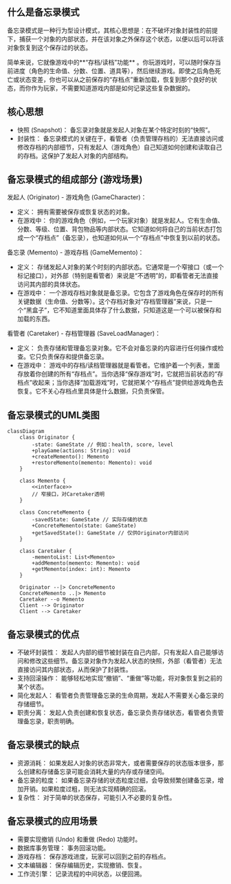 ## 什么是备忘录模式

备忘录模式是一种行为型设计模式，其核心思想是：在不破坏对象封装性的前提下，捕获一个对象的内部状态，并在该对象之外保存这个状态，以便以后可以将该对象恢复到这个保存过的状态。

简单来说，它就像游戏中的**“存档/读档”功能**
。你玩游戏时，可以随时保存当前进度（角色的生命值、分数、位置、道具等），然后继续游戏。即使之后角色死亡或状态变差，你也可以从之前保存的“存档点”重新加载，恢复到那个良好的状态，而你作为玩家，不需要知道游戏内部是如何记录这些复杂数据的。

## 核心思想

* 快照 (Snapshot)： 备忘录对象就是发起人对象在某个特定时刻的“快照”。
* 封装性： 备忘录模式的关键在于，看管者（负责管理存档的）无法直接访问或修改存档的内部细节，只有发起人（游戏角色）自己知道如何创建和读取自己的存档。这保护了发起人对象的内部结构。

## 备忘录模式的组成部分 (游戏场景)

发起人 (Originator) - 游戏角色 (GameCharacter)：

* 定义： 拥有需要被保存或恢复状态的对象。
* 在游戏中： 你的游戏角色（例如，一个玩家对象）就是发起人。它有生命值、分数、等级、位置、背包物品等内部状态。它知道如何将自己的当前状态打包成一个“存档点”（备忘录），也知道如何从一个“存档点”中恢复到以前的状态。

备忘录 (Memento) - 游戏存档 (GameMemento)：

* 定义： 存储发起人对象的某个时刻的内部状态。它通常是一个窄接口（或一个标记接口），对外部（特别是看管者）来说是“不透明”的，即看管者无法直接访问其内部的具体状态。
* 在游戏中： 一个游戏存档对象就是备忘录。它包含了游戏角色在保存时的所有关键数据（生命值、分数等）。这个存档对象对“存档管理器”来说，只是一个“黑盒子”，它不知道里面具体存了什么数据，只知道这是一个可以被保存和加载的东西。

看管者 (Caretaker) - 存档管理器 (SaveLoadManager)：

* 定义： 负责存储和管理备忘录对象。它不会对备忘录的内容进行任何操作或检查。它只负责保存和提供备忘录。
* 在游戏中： 游戏中的存档/读档管理器就是看管者。它维护着一个列表，里面存放着你创建的所有“存档点”。当你选择“保存游戏”时，它就把当前状态的“存档点”收起来；当你选择“加载游戏”时，它就把某个“存档点”提供给游戏角色去恢复。它不关心存档点里具体是什么数据，只负责保管。

## 备忘录模式的UML类图

``` mermaid
classDiagram
    class Originator {
        -state: GameState // 例如：health, score, level
        +playGame(actions: String): void
        +createMemento(): Memento
        +restoreMemento(memento: Memento): void
    }

    class Memento {
        <<interface>>
        // 窄接口，对Caretaker透明
    }

    class ConcreteMemento {
        -savedState: GameState // 实际存储的状态
        +ConcreteMemento(state: GameState)
        +getSavedState(): GameState // 仅供Originator内部访问
    }

    class Caretaker {
        -mementoList: List<Memento>
        +addMemento(memento: Memento): void
        +getMemento(index: int): Memento
    }

    Originator --|> ConcreteMemento
    ConcreteMemento ..|> Memento
    Caretaker --o Memento
    Client --> Originator
    Client --> Caretaker
```

## 备忘录模式的优点

* 不破坏封装性： 发起人内部的细节被封装在自己内部，只有发起人自己能够访问和修改这些细节。备忘录对象作为发起人状态的快照，外部（看管者）无法直接访问其内部状态，从而保护了封装性。
* 支持回滚操作： 能够轻松地实现“撤销”、“重做”等功能，将对象恢复到之前的某个状态。
* 简化发起人： 看管者负责管理备忘录的生命周期，发起人不需要关心备忘录的存储细节。
* 职责分离： 发起人负责创建和恢复状态，备忘录负责存储状态，看管者负责管理备忘录，职责明确。

## 备忘录模式的缺点

* 资源消耗： 如果发起人对象的状态非常大，或者需要保存的状态版本很多，那么创建和存储备忘录可能会消耗大量的内存或存储空间。
* 备忘录的粒度： 如果备忘录存储的状态粒度过细，会导致频繁创建备忘录，增加开销。如果粒度过粗，则无法实现精确的回滚。
* 复杂性： 对于简单的状态保存，可能引入不必要的复杂性。

## 备忘录模式的应用场景

* 需要实现撤销 (Undo) 和重做 (Redo) 功能时。
* 数据库事务管理： 事务回滚功能。
* 游戏存档： 保存游戏进度，玩家可以回到之前的存档点。
* 文本编辑器： 保存编辑历史，实现撤销、恢复。
* 工作流引擎： 记录流程的中间状态，以便回溯。